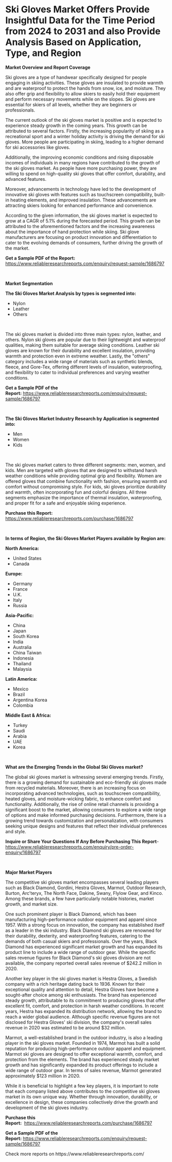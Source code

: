 <p><h1>Ski Gloves Market Offers Provide Insightful Data for the Time Period from 2024 to 2031 and also Provide Analysis Based on Application, Type, and Region</h1></p><p><strong>Market Overview and Report Coverage</strong></p>
<p><p>Ski gloves are a type of handwear specifically designed for people engaging in skiing activities. These gloves are insulated to provide warmth and are waterproof to protect the hands from snow, ice, and moisture. They also offer grip and flexibility to allow skiers to easily hold their equipment and perform necessary movements while on the slopes. Ski gloves are essential for skiers of all levels, whether they are beginners or professionals.</p><p>The current outlook of the ski gloves market is positive and is expected to experience steady growth in the coming years. This growth can be attributed to several factors. Firstly, the increasing popularity of skiing as a recreational sport and a winter holiday activity is driving the demand for ski gloves. More people are participating in skiing, leading to a higher demand for ski accessories like gloves.</p><p>Additionally, the improving economic conditions and rising disposable incomes of individuals in many regions have contributed to the growth of the ski gloves market. As people have more purchasing power, they are willing to spend on high-quality ski gloves that offer comfort, durability, and advanced features.</p><p>Moreover, advancements in technology have led to the development of innovative ski gloves with features such as touchscreen compatibility, built-in heating elements, and improved insulation. These advancements are attracting skiers looking for enhanced performance and convenience.</p><p>According to the given information, the ski gloves market is expected to grow at a CAGR of 5.1% during the forecasted period. This growth can be attributed to the aforementioned factors and the increasing awareness about the importance of hand protection while skiing. Ski glove manufacturers are focusing on product innovation and differentiation to cater to the evolving demands of consumers, further driving the growth of the market.</p></p>
<p><strong>Get a Sample PDF of the Report:</strong> <a href="https://www.reliableresearchreports.com/enquiry/request-sample/1686797">https://www.reliableresearchreports.com/enquiry/request-sample/1686797</a></p>
<p>&nbsp;</p>
<p><strong>Market Segmentation</strong></p>
<p><strong>The Ski Gloves Market Analysis by types is segmented into:</strong></p>
<p><ul><li>Nylon</li><li>Leather</li><li>Others</li></ul></p>
<p>&nbsp;</p>
<p><p>The ski gloves market is divided into three main types: nylon, leather, and others. Nylon ski gloves are popular due to their lightweight and waterproof qualities, making them suitable for average skiing conditions. Leather ski gloves are known for their durability and excellent insulation, providing warmth and protection even in extreme weather. Lastly, the "others" category includes a wide range of materials such as synthetic blends, fleece, and Gore-Tex, offering different levels of insulation, waterproofing, and flexibility to cater to individual preferences and varying weather conditions.</p></p>
<p><strong>Get a Sample PDF of the Report:</strong>&nbsp;<a href="https://www.reliableresearchreports.com/enquiry/request-sample/1686797">https://www.reliableresearchreports.com/enquiry/request-sample/1686797</a></p>
<p>&nbsp;</p>
<p><strong>The Ski Gloves Market Industry Research by Application is segmented into:</strong></p>
<p><ul><li>Men</li><li>Women</li><li>Kids</li></ul></p>
<p>&nbsp;</p>
<p><p>The ski gloves market caters to three different segments: men, women, and kids. Men are targeted with gloves that are designed to withstand harsh weather conditions while providing optimal grip and flexibility. Women are offered gloves that combine functionality with fashion, ensuring warmth and comfort without compromising style. For kids, ski gloves prioritize durability and warmth, often incorporating fun and colorful designs. All three segments emphasize the importance of thermal insulation, waterproofing, and proper fit for a safe and enjoyable skiing experience.</p></p>
<p><strong>Purchase this Report:</strong>&nbsp; <a href="https://www.reliableresearchreports.com/purchase/1686797">https://www.reliableresearchreports.com/purchase/1686797</a></p>
<p>&nbsp;</p>
<p><strong>In terms of Region, the Ski Gloves Market Players available by Region are:</strong></p>
<p>
    <p> <strong> North America: </strong>
        <ul>
            <li>United States</li>
            <li>Canada</li>
        </ul>
        </p> 
    <p> <strong> Europe: </strong>
        <ul>
            <li>Germany</li>
            <li>France</li>
            <li>U.K.</li>
            <li>Italy</li>
            <li>Russia</li>
        </ul>
        </p> 
    <p> <strong> Asia-Pacific: </strong>
        <ul>
            <li>China</li>
            <li>Japan</li>
            <li>South Korea</li>
            <li>India</li>
            <li>Australia</li>
            <li>China Taiwan</li>
            <li>Indonesia</li>
            <li>Thailand</li>
            <li>Malaysia</li>
        </ul>
        </p> 
    <p> <strong> Latin America: </strong>
        <ul>
            <li>Mexico</li>
            <li>Brazil</li>
            <li>Argentina Korea</li>
            <li>Colombia</li>
        </ul>
        </p> 
    <p> <strong> Middle East & Africa: </strong>
        <ul>
            <li>Turkey</li>
            <li>Saudi</li>
            <li>Arabia</li>
            <li>UAE</li>
            <li>Korea</li>
        </ul>
    </p>
    </p>
<p>&nbsp;</p>
<p><strong>What are the Emerging Trends in the Global Ski Gloves market?</strong></p>
<p><p>The global ski gloves market is witnessing several emerging trends. Firstly, there is a growing demand for sustainable and eco-friendly ski gloves made from recycled materials. Moreover, there is an increasing focus on incorporating advanced technologies, such as touchscreen compatibility, heated gloves, and moisture-wicking fabric, to enhance comfort and functionality. Additionally, the rise of online retail channels is providing a significant boost to the market, allowing consumers to explore a wide range of options and make informed purchasing decisions. Furthermore, there is a growing trend towards customization and personalization, with consumers seeking unique designs and features that reflect their individual preferences and style.</p></p>
<p><strong>Inquire or Share Your Questions If Any Before Purchasing This Report</strong>- <a href="https://www.reliableresearchreports.com/enquiry/pre-order-enquiry/1686797">https://www.reliableresearchreports.com/enquiry/pre-order-enquiry/1686797</a></p>
<p>&nbsp;</p>
<p><strong>Major Market Players</strong></p>
<p><p>The competitive ski gloves market encompasses several leading players such as Black Diamond, Gordini, Hestra Gloves, Marmot, Outdoor Research, Burton, Arc’teryx, The North Face, Dakine, Swany, Flylow Gear, and Kinco. Among these brands, a few have particularly notable histories, market growth, and market size.</p><p>One such prominent player is Black Diamond, which has been manufacturing high-performance outdoor equipment and apparel since 1957. With a strong focus on innovation, the company has established itself as a leader in the ski industry. Black Diamond ski gloves are renowned for their durability, dexterity, and waterproofing features, catering to the demands of both casual skiers and professionals. Over the years, Black Diamond has experienced significant market growth and has expanded its product line to include a wide range of outdoor gear. While the specific sales revenue figures for Black Diamond's ski gloves division are not available, the company reported overall sales revenue of $242.2 million in 2020.</p><p>Another key player in the ski gloves market is Hestra Gloves, a Swedish company with a rich heritage dating back to 1936. Known for their exceptional quality and attention to detail, Hestra Gloves have become a sought-after choice among ski enthusiasts. The brand has experienced steady growth, attributable to its commitment to producing gloves that offer excellent fit, comfort, and protection in harsh weather conditions. In recent years, Hestra has expanded its distribution network, allowing the brand to reach a wider global audience. Although specific revenue figures are not disclosed for Hestra Gloves' ski division, the company's overall sales revenue in 2020 was estimated to be around $32 million.</p><p>Marmot, a well-established brand in the outdoor industry, is also a leading player in the ski gloves market. Founded in 1974, Marmot has built a solid reputation for producing high-performance outdoor apparel and equipment. Marmot ski gloves are designed to offer exceptional warmth, comfort, and protection from the elements. The brand has experienced steady market growth and has significantly expanded its product offerings to include a wide range of outdoor gear. In terms of sales revenue, Marmot generated approximately $123 million in 2020.</p><p>While it is beneficial to highlight a few key players, it is important to note that each company listed above contributes to the competitive ski gloves market in its own unique way. Whether through innovation, durability, or excellence in design, these companies collectively drive the growth and development of the ski gloves industry.</p></p>
<p><strong>Purchase this Report:</strong>&nbsp;&nbsp;<a href="https://www.reliableresearchreports.com/purchase/1686797">https://www.reliableresearchreports.com/purchase/1686797</a></p>
<p></p>
<p><strong>Get a Sample PDF of the Report:</strong>&nbsp;<a href="https://www.reliableresearchreports.com/enquiry/request-sample/1686797">https://www.reliableresearchreports.com/enquiry/request-sample/1686797</a></p>
<p>Check more reports on https://www.reliableresearchreports.com/</p>
